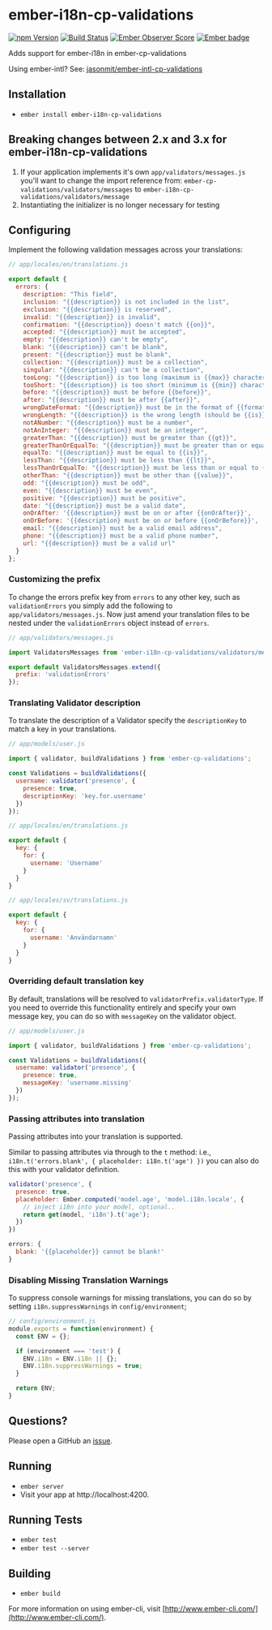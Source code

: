 # ember-i18n-cp-validations

[![npm Version][npm-badge]][npm]
[![Build Status][travis-badge]][travis]
[![Ember Observer Score](http://emberobserver.com/badges/ember-i18n-cp-validations.svg)](http://emberobserver.com/addons/ember-i18n-cp-validations)
[![Ember badge][ember-badge]][embadge]

Adds support for ember-i18n in ember-cp-validations

Using ember-intl?  See: [jasonmit/ember-intl-cp-validations](https://github.com/jasonmit/ember-intl-cp-validations)

## Installation

* `ember install ember-i18n-cp-validations`

## Breaking changes between 2.x and 3.x for ember-i18n-cp-validations

1. If your application implements it's own `app/validators/messages.js` you'll want to change the import reference from: `ember-cp-validations/validators/messages` to `ember-i18n-cp-validations/validators/message`
2. Instantiating the initializer is no longer necessary for testing

## Configuring

Implement the following validation messages across your translations:

```js
// app/locales/en/translations.js

export default {
  errors: {
    description: "This field",
    inclusion: "{{description}} is not included in the list",
    exclusion: "{{description}} is reserved",
    invalid: "{{description}} is invalid",
    confirmation: "{{description}} doesn't match {{on}}",
    accepted: "{{description}} must be accepted",
    empty: "{{description}} can't be empty",
    blank: "{{description}} can't be blank",
    present: "{{description}} must be blank",
    collection: "{{description}} must be a collection",
    singular: "{{description}} can't be a collection",
    tooLong: "{{description}} is too long (maximum is {{max}} characters)",
    tooShort: "{{description}} is too short (minimum is {{min}} characters)",
    before: "{{description}} must be before {{before}}",
    after: "{{description}} must be after {{after}}",
    wrongDateFormat: "{{description}} must be in the format of {{format}}",
    wrongLength: "{{description}} is the wrong length (should be {{is}} characters)",
    notANumber: "{{description}} must be a number",
    notAnInteger: "{{description}} must be an integer",
    greaterThan: "{{description}} must be greater than {{gt}}",
    greaterThanOrEqualTo: "{{description}} must be greater than or equal to {{gte}}",
    equalTo: "{{description}} must be equal to {{is}}",
    lessThan: "{{description}} must be less than {{lt}}",
    lessThanOrEqualTo: "{{description}} must be less than or equal to {{lte}}",
    otherThan: "{{description}} must be other than {{value}}",
    odd: "{{description}} must be odd",
    even: "{{description}} must be even",
    positive: "{{description}} must be positive",
    date: "{{description}} must be a valid date",
    onOrAfter: '{{description}} must be on or after {{onOrAfter}}',
    onOrBefore: '{{description} must be on or before {{onOrBefore}}',
    email: "{{description}} must be a valid email address",
    phone: "{{description}} must be a valid phone number",
    url: "{{description}} must be a valid url"
  }
};
```

### Customizing the prefix

To change the errors prefix key from `errors` to any other key, such as `validationErrors` you simply add the following to `app/validators/messages.js`.  Now just amend your translation files to be nested under the `validationErrors` object instead of `errors`.

```js
// app/validators/messages.js

import ValidatorsMessages from 'ember-i18n-cp-validations/validators/messages';

export default ValidatorsMessages.extend({
  prefix: 'validationErrors'
});
```

### Translating Validator description

To translate the description of a Validator specify the `descriptionKey` to match a key in your translations.

```js
// app/models/user.js

import { validator, buildValidations } from 'ember-cp-validations';

const Validations = buildValidations({
  username: validator('presence', {
    presence: true,
    descriptionKey: 'key.for.username'
  })
});
```

```js
// app/locales/en/translations.js

export default {
  key: {
    for: {
      username: 'Username'
    }
  }
}

// app/locales/sv/translations.js

export default {
  key: {
    for: {
      username: 'Användarnamn'
    }
  }
}
```

### Overriding default translation key

By default, translations will be resolved to `validatorPrefix.validatorType`.  If you need to override this functionality entirely and specify your own message key, you can do so with `messageKey` on the validator object.

```js
// app/models/user.js

import { validator, buildValidations } from 'ember-cp-validations';

const Validations = buildValidations({
  username: validator('presence', {
    presence: true,
    messageKey: 'username.missing'
  })
});
```

### Passing attributes into translation

Passing attributes into your translation is supported.

Similar to passing attributes via through to the `t` method: i.e., `i18n.t('errors.blank', { placeholder: i18n.t('age') })` you can also do this with your validator definition.

```js
validator('presence', {
  presence: true,
  placeholder: Ember.computed('model.age', 'model.i18n.locale', {
    // inject i18n into your model, optional..
    return get(model, 'i18n').t('age');
  })
})
```

```js
errors: {
  blank: '{{placeholder}} cannot be blank!'
}
```

### Disabling Missing Translation Warnings

To suppress console warnings for missing translations, you can do so by setting `i18n.suppressWarnings` in `config/environment`;

```js
// config/environment.js
module.exports = function(environment) {
  const ENV = {};

  if (environment === 'test') {
    ENV.i18n = ENV.i18n || {};
    ENV.i18n.suppressWarnings = true;
  }

  return ENV;
}
```

## Questions?

Please open a GitHub an [issue](https://www.github.com/jasonmit/ember-i18n-cp-validations/issues).

## Running

* `ember server`
* Visit your app at http://localhost:4200.

## Running Tests

* `ember test`
* `ember test --server`

## Building

* `ember build`

For more information on using ember-cli, visit [http://www.ember-cli.com/](http://www.ember-cli.com/).

[npm]: https://www.npmjs.org/package/ember-i18n-cp-validations
[npm-badge]: https://img.shields.io/npm/v/ember-i18n-cp-validations.svg?style=flat-square
[travis]: https://travis-ci.org/jasonmit/ember-i18n-cp-validations
[travis-badge]: https://img.shields.io/travis/jasonmit/ember-i18n-cp-validations/master.svg?style=flat-square
[embadge]: http://embadge.io/
[ember-badge]: http://embadge.io/v1/badge.svg?start=1.13.0
